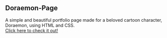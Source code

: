 ## Doraemon-Page
A simple and beautiful portfolio page made for a beloved cartoon character, Doraemon, using HTML and CSS. <br>
[Click here to check it out!](https://sonalika2001.github.io/Doraemon-Page/)
